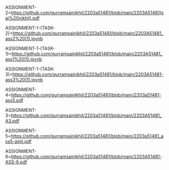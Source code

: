 ASSIGNMENT-2=https://github.com/gurramsainikhil/2203a51481/blob/main/2203A51481(sai%20nikhil).pdf

ASSIGNMENT-1-(TASK-2)=https://github.com/gurramsainikhil/2203a51481/blob/main/2203A51481_ass2%20(1).ipynb

ASSIGNMENT-1-(TASK-1)=https://github.com/gurramsainikhil/2203a51481/blob/main/2203A51481_ass1%20(1).ipynb

ASSIGNMENT-1-(TASK-3)=https://github.com/gurramsainikhil/2203a51481/blob/main/2203A51481-ass3%20(1).ipynb

ASSIGNMENT-4=https://github.com/gurramsainikhil/2203a51481/blob/main/2203a51481-ass5.pdf

ASSIGNMENT-3=https://github.com/gurramsainikhil/2203a51481/blob/main/2203A51481_A3.pdf

ASSIGNMENT-5=https://github.com/gurramsainikhil/2203a51481/blob/main/2203a51481_ass5-aiml.pdf

ASSIGNMENT-6=https://github.com/gurramsainikhil/2203a51481/blob/main/2203A51481-ASS-6.pdf
